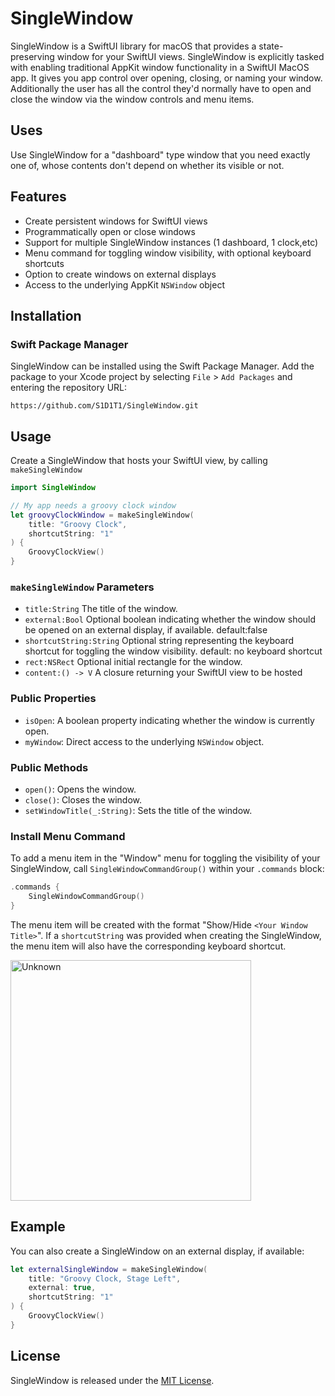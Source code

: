 # SingleWindow

SingleWindow is a SwiftUI library for macOS that provides a state-preserving window for your SwiftUI views. SingleWindow is explicitly tasked with enabling traditional AppKit window functionality in a SwiftUI MacOS app. It gives you app control over opening, closing, or naming your window. Additionally the user has all the control they'd normally have to open and close the window via the window controls and menu items.

## Uses

Use SingleWindow for a "dashboard" type window that you need exactly one of, whose contents don't depend on whether its visible or not.

## Features

- Create persistent windows for SwiftUI views
- Programmatically open or close windows
- Support for multiple SingleWindow instances (1 dashboard, 1 clock,etc)
- Menu command for toggling window visibility, with optional keyboard shortcuts
- Option to create windows on external displays
- Access to the underlying AppKit `NSWindow` object

## Installation

### Swift Package Manager

SingleWindow can be installed using the Swift Package Manager. Add the package to your Xcode project by selecting `File` > `Add Packages` and entering the repository URL:

```
https://github.com/S1D1T1/SingleWindow.git
```

## Usage

Create a SingleWindow that hosts your SwiftUI view, by calling `makeSingleWindow` 

```swift
import SingleWindow

// My app needs a groovy clock window
let groovyClockWindow = makeSingleWindow(
    title: "Groovy Clock",
    shortcutString: "1"
) {
    GroovyClockView()
}
```

### `makeSingleWindow` Parameters

- `title:String` The title of the window.
- `external:Bool` Optional boolean indicating whether the window should be opened on an external display, if available. default:false
- `shortcutString:String` Optional string representing the keyboard shortcut for toggling the window visibility. default: no keyboard shortcut
- `rect:NSRect` Optional initial rectangle for the window.
- `content:() -> V` A closure returning your SwiftUI view to be hosted

### Public Properties

- `isOpen`: A boolean property indicating whether the window is currently open.
- `myWindow`: Direct access to the underlying `NSWindow` object.

### Public Methods

- `open()`: Opens the window.
- `close()`: Closes the window.
- `setWindowTitle(_:String)`: Sets the title of the window.

### Install Menu Command

To add a menu item in the "Window" menu for toggling the visibility of your SingleWindow, call `SingleWindowCommandGroup()` within your `.commands` block:

```swift
.commands {
    SingleWindowCommandGroup()
}
```

The menu item will be created with the format "Show/Hide `<Your Window Title>`". If a `shortcutString` was provided when creating the SingleWindow, the menu item will also have the corresponding keyboard shortcut.

<img width="385" alt="Unknown" src="https://github.com/S1D1T1/SingleWindow/assets/156350598/645fee01-17dc-45e4-981a-0bd67dcd60bd">


## Example

You can also create a SingleWindow on an external display, if available:

```swift
let externalSingleWindow = makeSingleWindow(
    title: "Groovy Clock, Stage Left",
    external: true,
    shortcutString: "1"
) {
    GroovyClockView()
}
```

## License

SingleWindow is released under the [MIT License](LICENSE).
